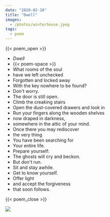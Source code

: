 ```yaml
---
date: "2020-02-10"
title: "Dwell"
images:
  - /photos/winterhouse.jpeg
tags:
  - poem
---
```


{{< poem_open >}}
* *Dwell*
* {{< poem-space >}}
* What rooms of the soul
* have we left unchecked
* Forgotten and locked away
* With the key nowhere to be found?
* Don't worry. 
* The door is still open.
* Climb the creaking stairs
* Open the dust-covered drawers and look in
* Run your fingers along the wooden shelves 
* now draped in darkness,
* somewhere in the attic of your mind.
* Once there you may rediscover
* the very thing 
* You have been searching for
* Your entire life.
* Prepare yourself: 
* The ghosts will cry and beckon.
* But don't run.
* Sit and stay awhile.
* Get to know yourself.
* Offer light
* and accept the forgiveness
* that soon follows.

{{< poem_close >}}

![](/photos/winterhouse.jpeg)